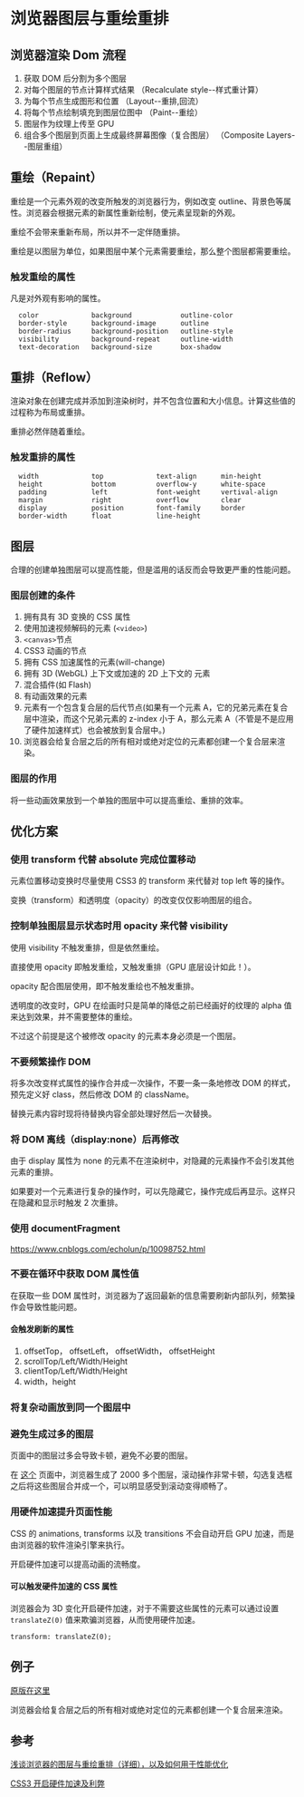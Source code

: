 <author-info date="1632982305112"></author-info>

# 浏览器图层与重绘重排

## 浏览器渲染 Dom 流程

1. 获取 DOM 后分割为多个图层
2. 对每个图层的节点计算样式结果 （Recalculate style--样式重计算）
3. 为每个节点生成图形和位置 （Layout--重排,回流）
4. 将每个节点绘制填充到图层位图中 （Paint--重绘）
5. 图层作为纹理上传至 GPU
6. 组合多个图层到页面上生成最终屏幕图像（复合图层） （Composite Layers--图层重组）

## 重绘（Repaint）

重绘是一个元素外观的改变所触发的浏览器行为，例如改变 outline、背景色等属性。浏览器会根据元素的新属性重新绘制，使元素呈现新的外观。

重绘不会带来重新布局，所以并不一定伴随重排。

重绘是以图层为单位，如果图层中某个元素需要重绘，那么整个图层都需要重绘。

### 触发重绘的属性

凡是对外观有影响的属性。

```
  color             background            outline-color
  border-style      background-image      outline
  border-radius     background-position   outline-style
  visibility        background-repeat     outline-width
  text-decoration   background-size       box-shadow
```

## 重排（Reflow）

渲染对象在创建完成并添加到渲染树时，并不包含位置和大小信息。计算这些值的过程称为布局或重排。

重排必然伴随着重绘。

### 触发重排的属性

```
  width             top             text-align      min-height
  height            bottom          overflow-y      white-space
  padding           left            font-weight     vertival-align
  margin            right           overflow        clear
  display           position        font-family     border
  border-width      float           line-height
```

## 图层

合理的创建单独图层可以提高性能，但是滥用的话反而会导致更严重的性能问题。

### 图层创建的条件

1. 拥有具有 3D 变换的 CSS 属性
2. 使用加速视频解码的元素 (`<video>`)
3. `<canvas>`节点
4. CSS3 动画的节点
5. 拥有 CSS 加速属性的元素(will-change)
6. 拥有 3D (WebGL) 上下文或加速的 2D 上下文的 元素
7. 混合插件(如 Flash)
8. 有动画效果的元素
9. 元素有一个包含复合层的后代节点(如果有一个元素 A，它的兄弟元素在复合层中渲染，而这个兄弟元素的 z-index 小于 A，那么元素 A（不管是不是应用了硬件加速样式）也会被放到复合层中。)
10. 浏览器会给复合层之后的所有相对或绝对定位的元素都创建一个复合层来渲染。

### 图层的作用

将一些动画效果放到一个单独的图层中可以提高重绘、重排的效率。

## 优化方案

### 使用 transform 代替 absolute 完成位置移动

元素位置移动变换时尽量使用 CSS3 的 transform 来代替对 top left 等的操作。

变换（transform）和透明度（opacity）的改变仅仅影响图层的组合。

### 控制单独图层显示状态时用 opacity 来代替 visibility

使用 visibility 不触发重排，但是依然重绘。

直接使用 opacity 即触发重绘，又触发重排（GPU 底层设计如此！）。

opacity 配合图层使用，即不触发重绘也不触发重排。

透明度的改变时，GPU 在绘画时只是简单的降低之前已经画好的纹理的 alpha 值来达到效果，并不需要整体的重绘。

不过这个前提是这个被修改 opacity 的元素本身必须是一个图层。

### 不要频繁操作 DOM

将多次改变样式属性的操作合并成一次操作，不要一条一条地修改 DOM 的样式，预先定义好 class，然后修改 DOM 的 className。

替换元素内容时现将待替换内容全部处理好然后一次替换。

### 将 DOM 离线（display:none）后再修改

由于 display 属性为 none 的元素不在渲染树中，对隐藏的元素操作不会引发其他元素的重排。

如果要对一个元素进行复杂的操作时，可以先隐藏它，操作完成后再显示。这样只在隐藏和显示时触发 2 次重排。

### 使用 documentFragment

https://www.cnblogs.com/echolun/p/10098752.html

### 不要在循环中获取 DOM 属性值

在获取一些 DOM 属性时，浏览器为了返回最新的信息需要刷新内部队列，频繁操作会导致性能问题。

#### 会触发刷新的属性

1. offsetTop， offsetLeft， offsetWidth， offsetHeight
2. scrollTop/Left/Width/Height
3. clientTop/Left/Width/Height
4. width，height

### 将复杂动画放到同一个图层中

### 避免生成过多的图层

页面中的图层过多会导致卡顿，避免不必要的图层。

在 [这个](http://fouber.github.io/test/layer/) 页面中，浏览器生成了 2000 多个图层，滚动操作非常卡顿，勾选复选框之后将这些图层合并成一个，可以明显感受到滚动变得顺畅了。

### 用硬件加速提升页面性能

CSS 的 animations, transforms 以及 transitions 不会自动开启 GPU 加速，而是由浏览器的软件渲染引擎来执行。

开启硬件加速可以提高动画的流畅度。

#### 可以触发硬件加速的 CSS 属性

浏览器会为 3D 变化开启硬件加速，对于不需要这些属性的元素可以通过设置 `translateZ(0)` 值来欺骗浏览器，从而使用硬件加速。

`transform: translateZ(0);`

## 例子

[原版在这里](http://fouber.github.io/test/layer/)

浏览器会给复合层之后的所有相对或绝对定位的元素都创建一个复合层来渲染。

<app-example-browser-gpu-accelerate></app-example-browser-gpu-accelerate>

## 参考

[浅谈浏览器的图层与重绘重排（详细），以及如何用于性能优化](https://blog.csdn.net/fesfsefgs/article/details/105918451)

[CSS3 开启硬件加速及利弊](https://www.cnblogs.com/zyyz/p/4975329.html)
